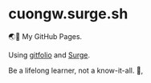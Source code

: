 # cuongw.surge.sh

🌏👻 My GitHub Pages.

Using [gitfolio](https://github.com/imfunniee/gitfolio) and [Surge](https://surge.sh/).


<!-- INSPIRATIONAL_QUOTE_START -->
Be a lifelong learner, not a know-it-all.
👀,
<!-- INSPIRATIONAL_QUOTE_END -->
